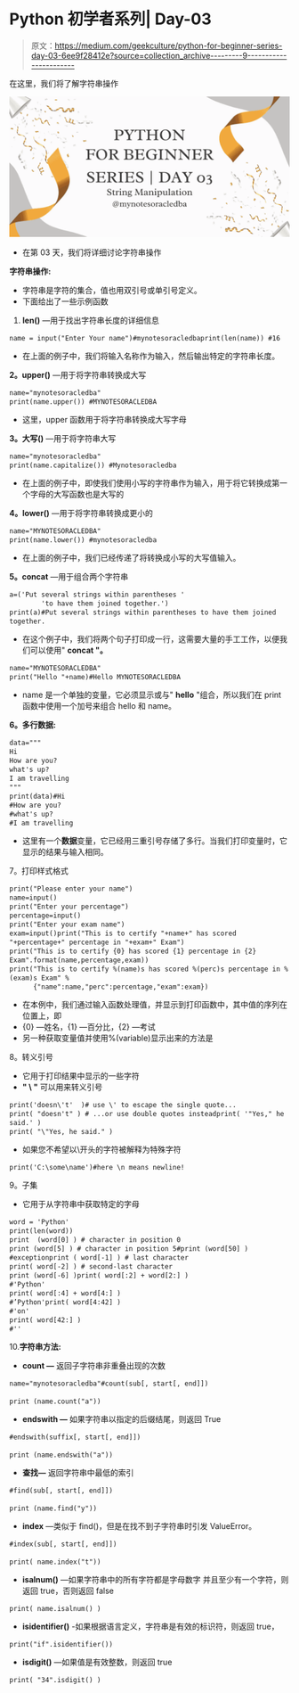 # Python 初学者系列| Day-03

> 原文：<https://medium.com/geekculture/python-for-beginner-series-day-03-6ee9f28412e?source=collection_archive---------9----------------------->

在这里，我们将了解字符串操作

![](img/68c99089e82d7342927e331125c59d0c.png)

*   在第 03 天，我们将详细讨论字符串操作

**字符串操作:**

*   字符串是字符的集合，值也用双引号或单引号定义。
*   下面给出了一些示例函数

1.  **len()** —用于找出字符串长度的详细信息

```
name = input("Enter Your name")#mynotesoracledbaprint(len(name)) #16 
```

*   在上面的例子中，我们将输入名称作为输入，然后输出特定的字符串长度。

**2。upper()** —用于将字符串转换成大写

```
name="mynotesoracledba"
print(name.upper()) #MYNOTESORACLEDBA
```

*   这里，upper 函数用于将字符串转换成大写字母

**3。大写()** —用于将字符串大写

```
name="mynotesoracledba"
print(name.capitalize()) #Mynotesoracledba
```

*   在上面的例子中，即使我们使用小写的字符串作为输入，用于将它转换成第一个字母的大写函数也是大写的

**4。lower()** —用于将字符串转换成更小的

```
name="MYNOTESORACLEDBA"
print(name.lower()) #mynotesoracledba
```

*   在上面的例子中，我们已经传递了将转换成小写的大写值输入。

**5。concat** —用于组合两个字符串

```
a=('Put several strings within parentheses '
        'to have them joined together.')
print(a)#Put several strings within parentheses to have them joined together.
```

*   在这个例子中，我们将两个句子打印成一行，这需要大量的手工工作，以便我们可以使用" **concat "。**

```
name="MYNOTESORACLEDBA"
print("Hello "+name)#Hello MYNOTESORACLEDBA
```

*   name 是一个单独的变量，它必须显示或与" **hello** "组合，所以我们在 print 函数中使用一个加号来组合 hello 和 name。

**6。多行数据:**

```
data="""
Hi
How are you?
what's up?
I am travelling
"""
print(data)#Hi
#How are you?
#what's up?
#I am travelling
```

*   这里有一个**数据**变量，它已经用三重引号存储了多行。当我们打印变量时，它显示的结果与输入相同。

7。打印样式格式

```
print("Please enter your name")
name=input()
print("Enter your percentage")
percentage=input()
print("Enter your exam name")
exam=input()print("This is to certify "+name+" has scored "+percentage+" percentage in "+exam+" Exam")
print("This is to certify {0} has scored {1} percentage in {2} Exam".format(name,percentage,exam))
print("This is to certify %(name)s has scored %(perc)s percentage in %(exam)s Exam" %
      {"name":name,"perc":percentage,"exam":exam})
```

*   在本例中，我们通过输入函数处理值，并显示到打印函数中，其中值的序列在位置上，即
*   {0} —姓名，{1} —百分比，{2} —考试
*   另一种获取变量值并使用%(variable)显示出来的方法是

8。转义引号

*   它用于打印结果中显示的一些字符
*   **" \ "** 可以用来转义引号

```
print('doesn\'t'  )# use \' to escape the single quote...
print( "doesn't" ) # ...or use double quotes insteadprint( '"Yes," he said.' )
print( "\"Yes, he said." )
```

*   如果您不希望以\开头的字符被解释为特殊字符

```
print('C:\some\name')#here \n means newline!
```

9。子集

*   它用于从字符串中获取特定的字母

```
word = 'Python'
print(len(word))
print  (word[0] ) # character in position 0
print (word[5] ) # character in position 5#print (word[50] ) #exceptionprint ( word[-1] ) # last character
print( word[-2] ) # second-last character
print (word[-6] )print( word[:2] + word[2:] )
#'Python'
print( word[:4] + word[4:] )
#’Python'print( word[4:42] )
#'on'
print( word[42:] )
#''
```

10.**字符串方法:**

*   **count —** 返回子字符串非重叠出现的次数

```
name="mynotesoracledba"#count(sub[, start[, end]])

print (name.count("a"))
```

*   **endswith —** 如果字符串以指定的后缀结尾，则返回 True

```
#endswith(suffix[, start[, end]])

print (name.endswith("a"))
```

*   **查找—** 返回字符串中最低的索引

```
#find(sub[, start[, end]])

print (name.find("y"))
```

*   **index** —类似于 find()，但是在找不到子字符串时引发 ValueError。

```
#index(sub[, start[, end]])

print( name.index("t"))
```

*   **isalnum()** —如果字符串中的所有字符都是字母数字
    并且至少有一个字符，则返回 true，否则返回 false

```
print( name.isalnum() )
```

*   **isidentifier()** -如果根据语言定义，字符串是有效的标识符，则返回 true，

```
print("if".isidentifier())
```

*   **isdigit()** —如果值是有效整数，则返回 true

```
print( "34".isdigit() )
```